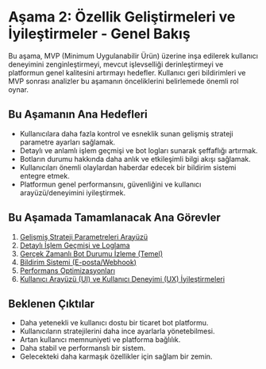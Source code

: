 # Aşama 2: Özellik Geliştirmeleri ve İyileştirmeler - Genel Bakış

Bu aşama, MVP (Minimum Uygulanabilir Ürün) üzerine inşa edilerek kullanıcı deneyimini zenginleştirmeyi, mevcut işlevselliği derinleştirmeyi ve platformun genel kalitesini artırmayı hedefler. Kullanıcı geri bildirimleri ve MVP sonrası analizler bu aşamanın önceliklerini belirlemede önemli rol oynar.

## Bu Aşamanın Ana Hedefleri
*   Kullanıcılara daha fazla kontrol ve esneklik sunan gelişmiş strateji parametre ayarları sağlamak.
*   Detaylı ve anlamlı işlem geçmişi ve bot logları sunarak şeffaflığı artırmak.
*   Botların durumu hakkında daha anlık ve etkileşimli bilgi akışı sağlamak.
*   Kullanıcıları önemli olaylardan haberdar edecek bir bildirim sistemi entegre etmek.
*   Platformun genel performansını, güvenliğini ve kullanıcı arayüzü/deneyimini iyileştirmek.

## Bu Aşamada Tamamlanacak Ana Görevler
1.  [Gelişmiş Strateji Parametreleri Arayüzü](02_01_ADVANCED_STRATEGY_PARAMS_UI.md)
2.  [Detaylı İşlem Geçmişi ve Loglama](02_02_DETAILED_TRADE_HISTORY_LOGGING.md)
3.  [Gerçek Zamanlı Bot Durumu İzleme (Temel)](02_03_REALTIME_BOT_STATUS_MONITORING.md)
4.  [Bildirim Sistemi (E-posta/Webhook)](02_04_NOTIFICATION_SYSTEM.md)
5.  [Performans Optimizasyonları](02_05_PERFORMANCE_OPTIMIZATIONS.md)
6.  [Kullanıcı Arayüzü (UI) ve Kullanıcı Deneyimi (UX) İyileştirmeleri](02_06_UI_UX_IMPROVEMENTS.md)

## Beklenen Çıktılar
*   Daha yetenekli ve kullanıcı dostu bir ticaret bot platformu.
*   Kullanıcıların stratejilerini daha ince ayarlarla yönetebilmesi.
*   Artan kullanıcı memnuniyeti ve platforma bağlılık.
*   Daha stabil ve performanslı bir sistem.
*   Gelecekteki daha karmaşık özellikler için sağlam bir zemin.
